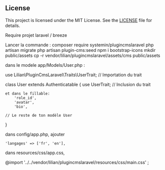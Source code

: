 ## License

This project is licensed under the MIT License. See the [LICENSE](./LICENSE) file for details.

Require projet laravel / breeze 


Lancer la commande : 
composer require systemin/plugincmslaravel
php artisan migrate
php artisan plugin-cms:seed
npm i bootstrap-icons
mkdir public/assets 
cp -r vendor/lilian/plugincmslaravel/assets/cms public/assets

dans le modele app/Models/User.php : 

use Lilian\PluginCmsLaravel\Traits\UserTrait; // Importation du trait

class User extends Authenticatable
{
    use UserTrait; // Inclusion du trait

    et dans le fillable: 
        'role_id',
        'avatar',
        'bio',

    // Le reste de ton modèle User
}

dans config/app.php, ajouter

    'langages' => ['fr', 'en'],

dans resources/css/app.css, 

@import '../../vendor/lilian/plugincmslaravel/resources/css/main.css' ;

